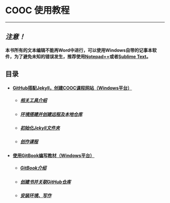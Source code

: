 COOC 使用教程
============
---

##  *注意！*
**本书所有的文本编辑不能再Word中进行，可以使用Windows自带的记事本软件，为了避免未知的错误发生，推荐使用[Notepad++](https://notepad-plus-plus.org/repository/6.x/6.8.6/npp.6.8.6.Installer.exe)或者[Sublime Text](http://c758482.r82.cf2.rackcdn.com/Sublime%20Text%20Build%203083%20x64%20Setup.exe)。**

## 目录
* #### [GitHub搭配Jekyll，创建COOC课程网站（Windows平台）](/content/website/index.html)
	* ##### [相关工具介绍](/content/website/introduce.md)
	* ##### [环境搭建并创建远程及本地仓库](/content/website/environment.md)
	* ##### [初始化Jekyll文件夹](/content/website/init.md)
	* ##### [创作课程](/content/website/course.md)
* #### [使用GitBook编写教材（Windows平台）](/content/gitbook/gitbook.html)
	* ##### [GitBook介绍](/content/gitbook/gitbook.md)
	* ##### [创建书并关联GitHub仓库](/content/gitbook/signup.md)
	* ##### [安装环境、写作](/content/gitbook/write.md)
